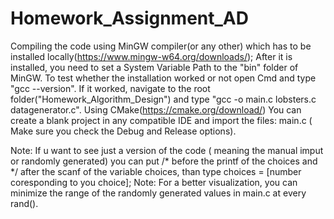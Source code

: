 # Homework_Assignment_AD
Compiling the code using MinGW compiler(or any other) which has to be installed locally(https://www.mingw-w64.org/downloads/);
After it is installed, you need to set a System Variable Path to the "bin" folder of MinGW.
To test whether the installation worked or not open Cmd and type "gcc --version".
If it worked, navigate to the root folder("Homework_Algorithm_Design") and type "gcc -o main.c lobsters.c datagenerator.c".
Using CMake(https://cmake.org/download/)
You can create a blank project in any compatible IDE and import the files: main.c ( Make sure you check the Debug and Release options).

Note: If u want to see just a version of the code ( meaning the manual imput or randomly generated) you can put /* before the printf of the choices and */ after the scanf of the variable choices, than type choices = [number coresponding to you choice];
Note: For a better visualization, you can minimize the range of the randomly generated values in main.c at every rand().
